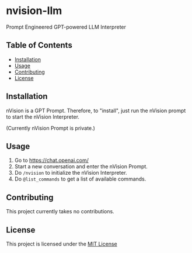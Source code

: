 # nvision-llm
Prompt Engineered GPT-powered LLM Interpreter

## Table of Contents

- [Installation](#installation)
- [Usage](#usage)
- [Contributing](#contributing)
- [License](#license)

## Installation

nVision is a GPT Prompt. Therefore, to "install", just run the nVision prompt to start the nVision Interpreter.

(Currently nVision Prompt is private.)

## Usage

  1. Go to https://chat.openai.com/
  2. Start a new conversation and enter the nVision Prompt.
  3. Do `/nvision` to initialize the nVision Interpreter.
  4. Do `@list_commands` to get a list of available commands. 

## Contributing

  This project currently takes no contributions.

## License

This project is licensed under the [MIT License](https://opensource.org/licenses/MIT)

